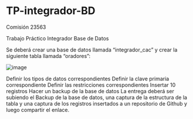 # TP-integrador-BD
Comisión 23563

Trabajo Práctico Integrador Base de Datos

Se deberá crear una base de datos llamada “integrador_cac” y crear la siguiente tabla llamada “oradores”:

![image](https://github.com/alexxe1/TP-integrador-BD/assets/79482606/063c8824-9c85-42f0-96a6-2ba60ef96b0d)

Definir los tipos de datos correspondientes
Definir la clave primaria correspondiente
Definir las restricciones correspondientes
Insertar 10 registros
Hacer un backup de la base de datos
La entrega deberá ser subiendo el Backup de la base de datos, una captura de la estructura de la tabla y una captura de los registros insertados a un repositorio de Github y luego compartir el enlace.

